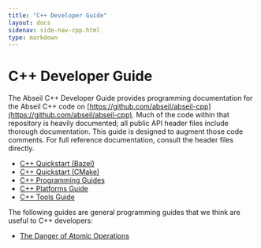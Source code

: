 ```yaml
---
title: "C++ Developer Guide"
layout: docs
sidenav: side-nav-cpp.html
type: markdown
---
```


# C++ Developer Guide

The Abseil C++ Developer Guide provides programming documentation for
the Abseil C++ code on
[https://github.com/abseil/abseil-cpp](https://github.com/abseil/abseil-cpp).
Much of the code within that repository is heavily documented; all public API
header files include thorough documentation. This guide is designed
to augment those code comments. For full reference documentation, consult
the header files directly.

* [C++ Quickstart (Bazel)](/docs/cpp/quickstart)
* [C++ Quickstart (CMake)](/docs/cpp/quickstart-cmake)
* [C++ Programming Guides](/docs/cpp/guides/)
* [C++ Platforms Guide](/docs/cpp/platforms/)
* [C++ Tools Guide](/docs/cpp/tools/)

The following guides are general programming guides that we think are useful
to C++ developers:

* [The Danger of Atomic Operations](http://abseil.io/docs/cpp/atomic_danger)
